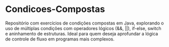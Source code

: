 # Condicoes-Compostas
Repositório com exercícios de condições compostas em Java, explorando o uso de múltiplas condições com operadores lógicos (&amp;&amp;, ||), if-else, switch e aninhamento de estruturas. Ideal para quem deseja aprofundar a lógica de controle de fluxo em programas mais complexos.
